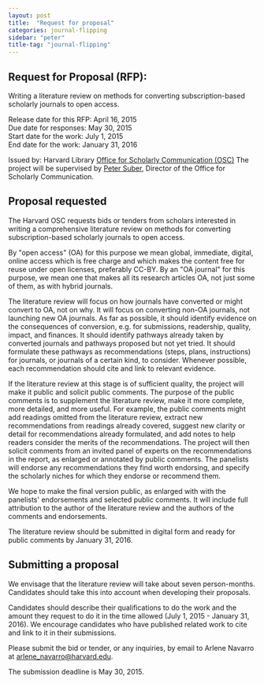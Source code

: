 ```yaml
---
layout: post
title:  "Request for proposal"
categories: journal-flipping
sidebar: "peter"
title-tag: "journal-flipping"
---
```


## Request for Proposal (RFP): 

Writing a literature review on methods for converting subscription-based scholarly journals to open access.

Release date for this RFP:  April 16, 2015  
Due date for responses:  May 30, 2015  
Start date for the work:  July 1, 2015  
End date for the work:  January 31, 2016   

Issued by: Harvard Library [Office for Scholarly Communication (OSC)]({{site.baseurl}})
The project will be supervised by [Peter Suber](http://bit.ly/petersuber), Director of the Office for Scholarly Communication. 

## Proposal requested

The Harvard OSC requests bids or tenders from scholars interested in writing a comprehensive literature review on methods for converting subscription-based scholarly journals to open access. 

By "open access" (OA) for this purpose we mean global, immediate, digital, online access which is free charge and which makes the content free for reuse under open licenses, preferably CC-BY. By an "OA journal" for this purpose, we mean one that makes all its research articles OA, not just some of them, as with hybrid journals.

The literature review will focus on how journals have converted or might convert to OA, not on why. It will focus on converting non-OA journals, not launching new OA journals. As far as possible, it should identify evidence on the consequences of conversion, e.g. for submissions, readership, quality, impact, and finances. It should identify pathways already taken by converted journals and pathways proposed but not yet tried. It should formulate these pathways as recommendations (steps, plans, instructions) for journals, or journals of a certain kind, to consider. Whenever possible, each recommendation should cite and link to relevant evidence.

If the literature review at this stage is of sufficient quality, the project will make it public and solicit public comments. The purpose of the public comments is to supplement the literature review, make it more complete, more detailed, and more useful. For example, the public comments might add readings omitted from the literature review, extract new recommendations from readings already covered, suggest new clarity or detail for recommendations already formulated, and add notes to help readers consider the merits of the recommendations. The project will then solicit comments from an invited panel of experts on the recommendations in the report, as enlarged or annotated by public comments. The panelists will endorse any recommendations they find worth endorsing, and specify the scholarly niches for which they endorse or recommend them. 

We hope to make the final version public, as enlarged with with the panelists' endorsements and selected public comments. It will include full attribution to the author of the literature review and the authors of the comments and endorsements.

The literature review should be submitted in digital form and ready for public comments by January 31, 2016. 

## Submitting a proposal

We envisage that the literature review will take about seven person-months. Candidates should take this into account when developing their proposals. 

Candidates should describe their qualifications to do the work and the amount they request to do it in the time allowed (July 1, 2015 - January 31, 2016). We encourage candidates who have published related work to cite and link to it in their submissions.

Please submit the bid or tender, or any inquiries, by email to Arlene Navarro at [arlene_navarro@harvard.edu](mailto:arlene_navarro@harvard.edu). 

The submission deadline is May 30, 2015.
